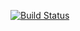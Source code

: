 [![Build Status](https://travis-ci.org/jgolek/maven-custom-packaging-plugin.svg?branch=master)](https://travis-ci.org/jgolek/maven-custom-packaging-plugin)